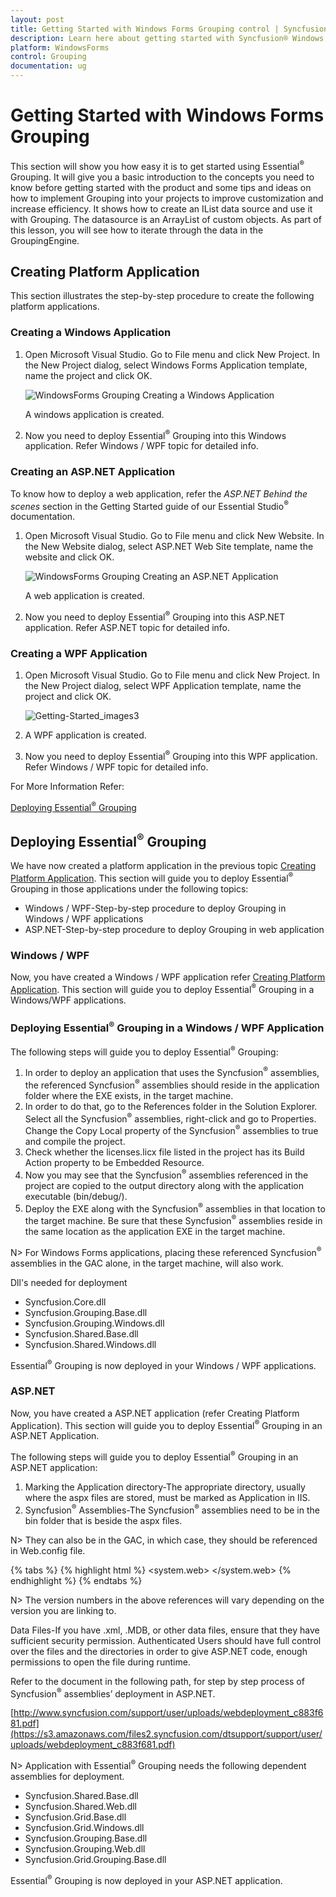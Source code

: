 ```yaml
---
layout: post
title: Getting Started with Windows Forms Grouping control | Syncfusion®
description: Learn here about getting started with Syncfusion® Windows Forms Grouping control, its elements, and more details.
platform: WindowsForms
control: Grouping
documentation: ug
---
```


# Getting Started with Windows Forms Grouping

This section will show you how easy it is to get started using Essential<sup>®</sup> Grouping. It will give you a basic introduction to the concepts you need to know before getting started with the product and some tips and ideas on how to implement Grouping into your projects to improve customization and increase efficiency. It shows how to create an IList data source and use it with Grouping. The datasource is an ArrayList of custom objects. As part of this lesson, you will see how to iterate through the data in the GroupingEngine.

## Creating Platform Application

This section illustrates the step-by-step procedure to create the following platform applications.



### Creating a Windows Application

1. Open Microsoft Visual Studio. Go to File menu and click New Project. In the New Project dialog, select Windows Forms Application template, name the project and click OK. 

   ![WindowsForms Grouping Creating a Windows Application](Getting-Started_images/Getting-Started_img1.jpeg)





   A windows application is created.

2. Now you need to deploy Essential<sup>®</sup> Grouping into this Windows application. Refer Windows / WPF topic for detailed info.



### Creating an ASP.NET Application

To know how to deploy a web application, refer the _ASP.NET Behind the scenes_ section in the Getting Started guide of our Essential Studio<sup>®</sup> documentation. 

1. Open Microsoft Visual Studio. Go to File menu and click New Website. In the New Website dialog, select ASP.NET Web Site template, name the website and click OK. 



   ![WindowsForms Grouping Creating an ASP.NET Application](Getting-Started_images/Getting-Started_img2.jpeg)



   A web application is created.

2. Now you need to deploy Essential<sup>®</sup> Grouping into this ASP.NET application. Refer ASP.NET topic for detailed info.



### Creating a WPF Application

1. Open Microsoft Visual Studio. Go to File menu and click New Project. In the New Project dialog, select WPF Application template, name the project and click OK. 

   ![Getting-Started_images3](Getting-Started_images/Getting-Started_img3.jpeg)

2. A WPF application is created.
3. Now you need to deploy Essential<sup>®</sup> Grouping into this WPF application. Refer Windows / WPF topic for detailed info.



For More Information Refer:

[Deploying Essential<sup>®</sup> Grouping](#deploying-essential-grouping)

## Deploying Essential<sup>®</sup> Grouping

We have now created a platform application in the previous topic [Creating Platform Application](#creating-platform-application). This section will guide you to deploy Essential<sup>®</sup> Grouping in those applications under the following topics:

* Windows / WPF-Step-by-step procedure to deploy Grouping in Windows / WPF applications
* ASP.NET-Step-by-step procedure to deploy Grouping in web application

### Windows / WPF


Now, you have created a Windows / WPF application refer [Creating Platform Application](#creating-platform-application). This section will guide you to deploy Essential<sup>®</sup> Grouping in a Windows/WPF applications.



### Deploying Essential<sup>®</sup> Grouping in a Windows / WPF Application

The following steps will guide you to deploy Essential<sup>®</sup> Grouping:

1. In order to deploy an application that uses the Syncfusion<sup>®</sup> assemblies, the referenced Syncfusion<sup>®</sup> assemblies should reside in the application folder where the EXE exists, in the target machine.
2. In order to do that, go to the References folder in the Solution Explorer. Select all the Syncfusion<sup>®</sup> assemblies, right-click and go to Properties. Change the Copy Local property of the Syncfusion<sup>®</sup> assemblies to true and compile the project.
3. Check whether the licenses.licx file listed in the project has its Build Action property to be Embedded Resource.
4. Now you may see that the Syncfusion<sup>®</sup> assemblies referenced in the project are copied to the output directory along with the application executable (bin/debug/).
5. Deploy the EXE along with the Syncfusion<sup>®</sup> assemblies in that location to the target machine. Be sure that these Syncfusion<sup>®</sup> assemblies reside in the same location as the application EXE in the target machine.
 
N> For Windows Forms applications, placing these referenced Syncfusion<sup>®</sup> assemblies in the GAC alone, in the target machine, will also work.

Dll's needed for deployment

* Syncfusion.Core.dll
* Syncfusion.Grouping.Base.dll
* Syncfusion.Grouping.Windows.dll
* Syncfusion.Shared.Base.dll
* Syncfusion.Shared.Windows.dll

Essential<sup>®</sup> Grouping is now deployed in your Windows / WPF applications.

### ASP.NET

Now, you have created a ASP.NET application (refer Creating Platform Application). This section will guide you to deploy Essential<sup>®</sup> Grouping in an ASP.NET Application.

The following steps will guide you to deploy Essential<sup>®</sup> Grouping in an ASP.NET application:

1. Marking the Application directory-The appropriate directory, usually where the aspx files are stored, must be marked as Application in IIS.
2. Syncfusion<sup>®</sup> Assemblies-The Syncfusion<sup>®</sup> assemblies need to be in the bin folder that is beside the aspx files.
 
N> They can also be in the GAC, in which case, they should be referenced in Web.config file.

{% tabs %}
{% highlight html %}
<configuration>
<system.web>
<compilation>
<assemblies>
<add assembly="Syncfusion.Grid.Grouping.Web, Version=x.x.x.x, Culture=neutral, PublicKeyToken=3D67ED1F87D44C89"/></assemblies>
</compilation>
</system.web>
</configuration>
{% endhighlight %}
{% endtabs %}

N> The version numbers in the above references will vary depending on the version you are linking to.

Data Files-If you have .xml, .MDB, or other data files, ensure that they have sufficient security permission. Authenticated Users should have full control over the files and the directories in order to give ASP.NET code, enough permissions to open the file during runtime.

Refer to the document in the following path, for step by step process of Syncfusion<sup>®</sup> assemblies’ deployment in ASP.NET.

[http://www.syncfusion.com/support/user/uploads/webdeployment_c883f681.pdf](https://s3.amazonaws.com/files2.syncfusion.com/dtsupport/support/user/uploads/webdeployment_c883f681.pdf)

N> Application with Essential<sup>®</sup> Grouping needs the following dependent assemblies for deployment.

* Syncfusion.Shared.Base.dll
* Syncfusion.Shared.Web.dll
* Syncfusion.Grid.Base.dll
* Syncfusion.Grid.Windows.dll
* Syncfusion.Grouping.Base.dll
* Syncfusion.Grouping.Web.dll
* Syncfusion.Grid.Grouping.Base.dll

Essential<sup>®</sup> Grouping is now deployed in your ASP.NET application.

